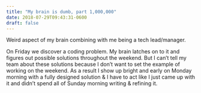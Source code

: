 ```yaml
---
title: "My brain is dumb, part 1,000,000"
date: 2018-07-29T09:43:31-0600
draft: false
---
```






Weird aspect of my brain combining with me being a tech lead/manager.

On Friday we discover a coding problem. My brain latches on to it and figures out possible solutions throughout the weekend. But I can’t tell my team about these solutions because I don’t want to set the example of working on the weekend. As a result I show up bright and early on Monday morning with a fully designed solution & I have to act like I just came up with it and didn’t spend all of Sunday morning writing & refining it.



